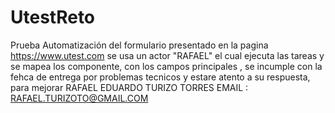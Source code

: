 # UtestReto
Prueba
Automatización del formulario presentado en la pagina https://www.utest.com se usa un actor "RAFAEL" el cual ejecuta las tareas y se mapea los componente,
con los campos principales , se incumple con la fehca de entrega por problemas tecnicos y estare atento a su respuesta, para mejorar
  RAFAEL EDUARDO TURIZO TORRES EMAIL : RAFAEL.TURIZOTO@GMAIL.COM
